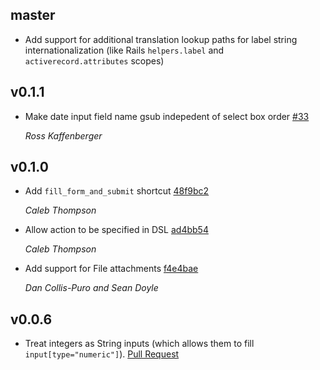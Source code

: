 master
------

* Add support for additional translation lookup paths for label string
  internationalization (like Rails `helpers.label` and `activerecord.attributes`
  scopes)

v0.1.1
------

* Make date input field name gsub indepedent of select box order [#33](https://github.com/thoughtbot/formulaic/pull/33)

  *Ross Kaffenberger*

v0.1.0
------

* Add `fill_form_and_submit` shortcut [48f9bc2](https://github.com/thoughtbot/formulaic/commit/48f9bc257d6c2b26c859388ab01da8963b818a85)

  *Caleb Thompson*
* Allow action to be specified in DSL [ad4bb54](https://github.com/thoughtbot/formulaic/commit/ad4bb5402d68131038e53f67e2e981f6aa1d5fa9)

  *Caleb Thompson*
* Add support for File attachments [f4e4bae](https://github.com/thoughtbot/formulaic/commit/f4e4bae978ab32fde017ae8344f862076a9ef31a)

  *Dan Collis-Puro and Sean Doyle*

v0.0.6
------

* Treat integers as String inputs (which allows them to fill
  `input[type="numeric"]`). [Pull Request](https://github.com/thoughtbot/formulaic/pull/21)
